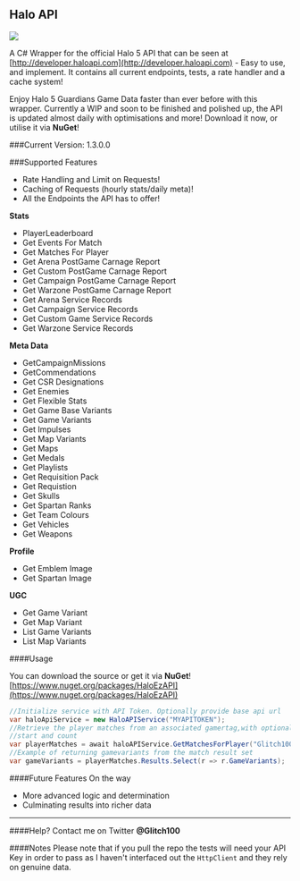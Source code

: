 Halo API
---------------
<img src="http://i.imgur.com/EP1ilsq.png?1" />

A C# Wrapper for the official Halo 5 API that can be seen at [http://developer.haloapi.com](http://developer.haloapi.com) - Easy to use, and implement. It contains all current endpoints, tests, a rate handler and a cache system!

Enjoy Halo 5 Guardians Game Data faster than ever before with this wrapper. Currently a WIP and soon to be finished and polished up, the API is updated almost daily with optimisations and more! Download it now, or utilise it via **NuGet**!

###Current Version: 1.3.0.0

###Supported Features
- Rate Handling and Limit on Requests!
- Caching of Requests (hourly stats/daily meta)!
- All the Endpoints the API has to offer!

**Stats**
- PlayerLeaderboard
- Get Events For Match
- Get Matches For Player
- Get Arena PostGame Carnage Report
- Get Custom PostGame Carnage Report
- Get Campaign PostGame Carnage Report
- Get Warzone PostGame Carnage Report
- Get Arena Service Records
- Get Campaign Service Records
- Get Custom Game Service Records
- Get Warzone Service Records

**Meta Data**
- GetCampaignMissions
- GetCommendations
- Get CSR Designations
- Get Enemies
- Get Flexible Stats
- Get Game Base Variants
- Get Game Variants
- Get Impulses
- Get Map Variants
- Get Maps
- Get Medals
- Get Playlists
- Get Requisition Pack
- Get Requistion
- Get Skulls
- Get Spartan Ranks
- Get Team Colours
- Get Vehicles
- Get Weapons

**Profile**
- Get Emblem Image
- Get Spartan Image

**UGC**
- Get Game Variant
- Get Map Variant
- List Game Variants
- List Map Variants

####Usage

You can download the source or get it via **NuGet**!
[https://www.nuget.org/packages/HaloEzAPI](https://www.nuget.org/packages/HaloEzAPI)

```C#
//Initialize service with API Token. Optionally provide base api url
var haloApiService = new HaloAPIService("MYAPITOKEN");
//Retrieve the player matches from an associated gamertag,with optional gamemode,
//start and count
var playerMatches = await haloAPIService.GetMatchesForPlayer("Glitch100", GameMode.Arena);
//Example of returning gamevariants from the match result set
var gameVariants = playerMatches.Results.Select(r => r.GameVariants);
```

####Future Features On the way
- More advanced logic and determination
- Culminating results into richer data

----------


####Help?
Contact me on Twitter **@Glitch100**

####Notes
Please note that if you pull the repo the tests will need your API Key in order to pass as I haven't interfaced out the `HttpClient` and they rely on genuine data.
